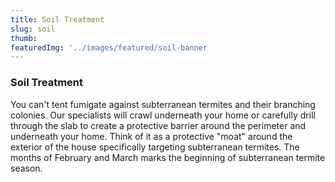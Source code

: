 ```yaml
---
title: Soil Treatment
slug: soil
thumb: 
featuredImg: '../images/featured/soil-banner
---
```


### Soil Treatment


You can't tent fumigate against subterranean termites and their branching colonies. Our specialists will crawl underneath your home or carefully drill through the slab to create a protective barrier around the perimeter and underneath your home. Think of it as a protective "moat" around the exterior of the house specifically targeting subterranean termites. The months of February and March marks the beginning of subterranean termite season.